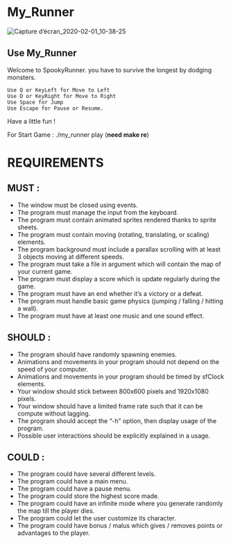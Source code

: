 # My_Runner

![Capture d’écran_2020-02-01_10-38-25](https://user-images.githubusercontent.com/57537266/73590177-bac3a080-44df-11ea-91ca-0503b146eba9.png)

## Use My_Runner

Welcome to SpookyRunner.
you have to survive the longest by dodging monsters.
	
	Use Q or KeyLeft for Move to Left
	Use D or KeyRight for Move to Right
	Use Space for Jump
	Use Escape for Pause or Resume.

Have a little fun !

For Start Game : ./my_runner play (**need make re**)

# REQUIREMENTS

## MUST :
- The window must be closed using events.
- The program must manage the input from the keyboard.
- The program must contain animated sprites rendered thanks to sprite sheets.
- The program must contain moving (rotating, translating, or scaling) elements.
- The program background must include a parallax scrolling with at least 3 objects moving at different
speeds.
- The program must take a file in argument which will contain the map of your current game.
- The program must display a score which is update regularly during the game.
- The program must have an end whether it’s a victory or a defeat.
- The program must handle basic game physics (jumping / falling / hitting a wall).
- The program must have at least one music and one sound effect.

## SHOULD :
- The program should have randomly spawning enemies.
- Animations and movements in your program should not depend on the speed of your computer.
- Animations and movements in your program should be timed by sfClock elements.
- Your window should stick between 800x600 pixels and 1920x1080 pixels.
- Your window should have a limited frame rate such that it can be compute without lagging.
- The program should accept the “-h” option, then display usage of the program.
- Possible user interactions should be explicitly explained in a usage.

## COULD :
- The program could have several different levels.
- The program could have a main menu.
- The program could have a pause menu.
- The program could store the highest score made.
- The program could have an infinite mode where you generate randomly the map till the player dies.
- The program could let the user customize its character.
- The program could have bonus / malus which gives / removes points or advantages to the player.
